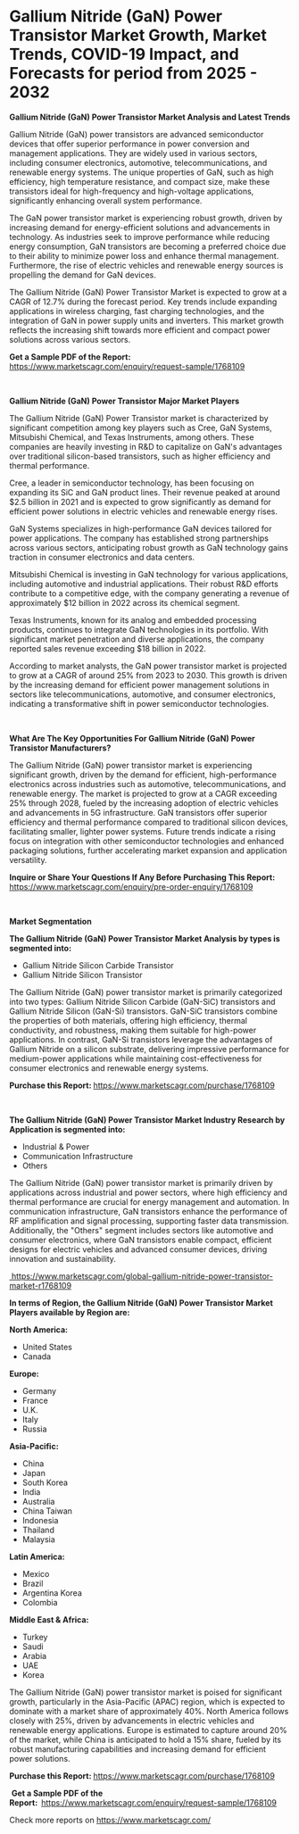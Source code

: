 <p><h1>Gallium Nitride (GaN) Power Transistor Market Growth, Market Trends, COVID-19 Impact, and Forecasts for period from 2025 - 2032</h1></p><p><strong>Gallium Nitride (GaN) Power Transistor Market Analysis and Latest Trends</strong></p>
<p><p>Gallium Nitride (GaN) power transistors are advanced semiconductor devices that offer superior performance in power conversion and management applications. They are widely used in various sectors, including consumer electronics, automotive, telecommunications, and renewable energy systems. The unique properties of GaN, such as high efficiency, high temperature resistance, and compact size, make these transistors ideal for high-frequency and high-voltage applications, significantly enhancing overall system performance.</p><p>The GaN power transistor market is experiencing robust growth, driven by increasing demand for energy-efficient solutions and advancements in technology. As industries seek to improve performance while reducing energy consumption, GaN transistors are becoming a preferred choice due to their ability to minimize power loss and enhance thermal management. Furthermore, the rise of electric vehicles and renewable energy sources is propelling the demand for GaN devices.</p><p>The Gallium Nitride (GaN) Power Transistor Market is expected to grow at a CAGR of 12.7% during the forecast period. Key trends include expanding applications in wireless charging, fast charging technologies, and the integration of GaN in power supply units and inverters. This market growth reflects the increasing shift towards more efficient and compact power solutions across various sectors.</p></p>
<p><strong>Get a Sample PDF of the Report:&nbsp;</strong> <a href="https://www.marketscagr.com/enquiry/request-sample/1768109?utm_campaign=3506&utm_medium=2&utm_source=Github&utm_content=ia&utm_term=06042025&utm_id=gallium-nitride-gan-power-transistor">https://www.marketscagr.com/enquiry/request-sample/1768109</a></p>
<p>&nbsp;</p>
<p><strong>Gallium Nitride (GaN) Power Transistor Major Market Players</strong></p>
<p><p>The Gallium Nitride (GaN) Power Transistor market is characterized by significant competition among key players such as Cree, GaN Systems, Mitsubishi Chemical, and Texas Instruments, among others. These companies are heavily investing in R&D to capitalize on GaN's advantages over traditional silicon-based transistors, such as higher efficiency and thermal performance.</p><p>Cree, a leader in semiconductor technology, has been focusing on expanding its SiC and GaN product lines. Their revenue peaked at around $2.5 billion in 2021 and is expected to grow significantly as demand for efficient power solutions in electric vehicles and renewable energy rises.</p><p>GaN Systems specializes in high-performance GaN devices tailored for power applications. The company has established strong partnerships across various sectors, anticipating robust growth as GaN technology gains traction in consumer electronics and data centers.</p><p>Mitsubishi Chemical is investing in GaN technology for various applications, including automotive and industrial applications. Their robust R&D efforts contribute to a competitive edge, with the company generating a revenue of approximately $12 billion in 2022 across its chemical segment.</p><p>Texas Instruments, known for its analog and embedded processing products, continues to integrate GaN technologies in its portfolio. With significant market penetration and diverse applications, the company reported sales revenue exceeding $18 billion in 2022.</p><p>According to market analysts, the GaN power transistor market is projected to grow at a CAGR of around 25% from 2023 to 2030. This growth is driven by the increasing demand for efficient power management solutions in sectors like telecommunications, automotive, and consumer electronics, indicating a transformative shift in power semiconductor technologies.</p></p>
<p>&nbsp;</p>
<p><strong>What Are The Key Opportunities For Gallium Nitride (GaN) Power Transistor Manufacturers?</strong></p>
<p><p>The Gallium Nitride (GaN) power transistor market is experiencing significant growth, driven by the demand for efficient, high-performance electronics across industries such as automotive, telecommunications, and renewable energy. The market is projected to grow at a CAGR exceeding 25% through 2028, fueled by the increasing adoption of electric vehicles and advancements in 5G infrastructure. GaN transistors offer superior efficiency and thermal performance compared to traditional silicon devices, facilitating smaller, lighter power systems. Future trends indicate a rising focus on integration with other semiconductor technologies and enhanced packaging solutions, further accelerating market expansion and application versatility.</p></p>
<p><strong>Inquire or Share Your Questions If Any Before Purchasing This Report:</strong> <a href="https://www.marketscagr.com/enquiry/pre-order-enquiry/1768109?utm_campaign=3506&utm_medium=2&utm_source=Github&utm_content=ia&utm_term=06042025&utm_id=gallium-nitride-gan-power-transistor">https://www.marketscagr.com/enquiry/pre-order-enquiry/1768109</a></p>
<p>&nbsp;</p>
<p><strong>Market Segmentation</strong></p>
<p><strong>The Gallium Nitride (GaN) Power Transistor Market Analysis by types is segmented into:</strong></p>
<p><ul><li>Gallium Nitride Silicon Carbide Transistor</li><li>Gallium Nitride Silicon Transistor</li></ul></p>
<p><p>The Gallium Nitride (GaN) power transistor market is primarily categorized into two types: Gallium Nitride Silicon Carbide (GaN-SiC) transistors and Gallium Nitride Silicon (GaN-Si) transistors. GaN-SiC transistors combine the properties of both materials, offering high efficiency, thermal conductivity, and robustness, making them suitable for high-power applications. In contrast, GaN-Si transistors leverage the advantages of Gallium Nitride on a silicon substrate, delivering impressive performance for medium-power applications while maintaining cost-effectiveness for consumer electronics and renewable energy systems.</p></p>
<p><strong>Purchase this Report:&nbsp;</strong><a href="https://www.marketscagr.com/purchase/1768109?utm_campaign=3506&utm_medium=2&utm_source=Github&utm_content=ia&utm_term=06042025&utm_id=gallium-nitride-gan-power-transistor">https://www.marketscagr.com/purchase/1768109</a></p>
<p>&nbsp;</p>
<p><strong>The Gallium Nitride (GaN) Power Transistor Market Industry Research by Application is segmented into:</strong></p>
<p><ul><li>Industrial & Power</li><li>Communication Infrastructure</li><li>Others</li></ul></p>
<p><p>The Gallium Nitride (GaN) power transistor market is primarily driven by applications across industrial and power sectors, where high efficiency and thermal performance are crucial for energy management and automation. In communication infrastructure, GaN transistors enhance the performance of RF amplification and signal processing, supporting faster data transmission. Additionally, the "Others" segment includes sectors like automotive and consumer electronics, where GaN transistors enable compact, efficient designs for electric vehicles and advanced consumer devices, driving innovation and sustainability.</p></p>
<p><a href="https://www.marketscagr.com/global-gallium-nitride-power-transistor-market-r1768109?utm_campaign=3506&utm_medium=2&utm_source=Github&utm_content=ia&utm_term=06042025&utm_id=gallium-nitride-gan-power-transistor">&nbsp;https://www.marketscagr.com/global-gallium-nitride-power-transistor-market-r1768109</a></p>
<p><strong>In terms of Region, the Gallium Nitride (GaN) Power Transistor Market Players available by Region are:</strong></p>
<p>
    <p> <strong> North America: </strong>
        <ul>
            <li>United States</li>
            <li>Canada</li>
        </ul>
        </p> 
    <p> <strong> Europe: </strong>
        <ul>
            <li>Germany</li>
            <li>France</li>
            <li>U.K.</li>
            <li>Italy</li>
            <li>Russia</li>
        </ul>
        </p> 
    <p> <strong> Asia-Pacific: </strong>
        <ul>
            <li>China</li>
            <li>Japan</li>
            <li>South Korea</li>
            <li>India</li>
            <li>Australia</li>
            <li>China Taiwan</li>
            <li>Indonesia</li>
            <li>Thailand</li>
            <li>Malaysia</li>
        </ul>
        </p> 
    <p> <strong> Latin America: </strong>
        <ul>
            <li>Mexico</li>
            <li>Brazil</li>
            <li>Argentina Korea</li>
            <li>Colombia</li>
        </ul>
        </p> 
    <p> <strong> Middle East & Africa: </strong>
        <ul>
            <li>Turkey</li>
            <li>Saudi</li>
            <li>Arabia</li>
            <li>UAE</li>
            <li>Korea</li>
        </ul>
    </p>
    </p>
<p><p>The Gallium Nitride (GaN) power transistor market is poised for significant growth, particularly in the Asia-Pacific (APAC) region, which is expected to dominate with a market share of approximately 40%. North America follows closely with 25%, driven by advancements in electric vehicles and renewable energy applications. Europe is estimated to capture around 20% of the market, while China is anticipated to hold a 15% share, fueled by its robust manufacturing capabilities and increasing demand for efficient power solutions.</p></p>
<p><strong>Purchase this Report: </strong><a href="https://www.marketscagr.com/purchase/1768109?utm_campaign=3506&utm_medium=2&utm_source=Github&utm_content=ia&utm_term=06042025&utm_id=gallium-nitride-gan-power-transistor">https://www.marketscagr.com/purchase/1768109</a></p>
<p>&nbsp;<strong>Get a Sample PDF of the Report:&nbsp;&nbsp;</strong><a href="https://www.marketscagr.com/enquiry/request-sample/1768109?utm_campaign=3506&utm_medium=2&utm_source=Github&utm_content=ia&utm_term=06042025&utm_id=gallium-nitride-gan-power-transistor">https://www.marketscagr.com/enquiry/request-sample/1768109</a></p>
<p><strong></strong></p>
<p>Check more reports on <a href="https://www.marketscagr.com/?utm_campaign=3506&utm_medium=2&utm_source=Github&utm_content=ia&utm_term=06042025&utm_id=gallium-nitride-gan-power-transistor">https://www.marketscagr.com/</a></p>